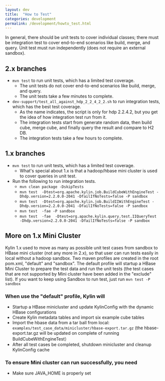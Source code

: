```yaml
---
layout: dev
title:  "How to Test"
categories: development
permalink: /development/howto_test.html
---
```


In general, there should be unit tests to cover individual classes; there must be integration test to cover end-to-end scenarios like build, merge, and query. Unit test must run independently (does not require an external sandbox).


## 2.x branches

* `mvn test` to run unit tests, which has a limited test coverage.
    * The unit tests do not cover end-to-end scenarios like build, merge, and query.
    * The unit tests take a few minutes to complete.
* `dev-support/test_all_against_hdp_2_2_4_2_2.sh` to run integration tests, which has the best test coverage.
    * As the name indicates, the script is only for hdp 2.2.4.2, but you get the idea of how integration test run from it.
    * The integration tests start from generate random data, then build cube, merge cube, and finally query the result and compare to H2 DB.
    * The integration tests take a few hours to complete.


## 1.x branches

* `mvn test` to run unit tests, which has a limited test coverage.
    * What's special about 1.x is that a hadoop/hbase mini cluster is used to cover queries in unit test.
* Run the following to run integration tests.
    * `mvn clean package -DskipTests`
    * `mvn test  -Dtest=org.apache.kylin.job.BuildCubeWithEngineTest -Dhdp.version=2.2.0.0-2041 -DfailIfNoTests=false -P sandbox`
    * `mvn test  -Dtest=org.apache.kylin.job.BuildIIWithEngineTest -Dhdp.version=2.2.0.0-2041 -DfailIfNoTests=false -P sandbox`
    * `mvn test  -fae -P sandbox`
    * `mvn test  -fae  -Dtest=org.apache.kylin.query.test.IIQueryTest -Dhdp.version=2.2.0.0-2041 -DfailIfNoTests=false -P sandbox`


## More on 1.x Mini Cluster

Kylin 1.x used to move as many as possible unit test cases from sandbox to HBase mini cluster (not any more in 2.x), so that user can run tests easily in local without a hadoop sandbox. Two maven profiles are created in the root pom.xml, "default" and "sandbox". The default profile will startup a HBase Mini Cluster to prepare the test data and run the unit tests (the test cases that are not supported by Mini cluster have been added in the "exclude" list). If you want to keep using Sandbox to run test, just run `mvn test -P sandbox`


### When use the "default" profile, Kylin will

* Startup a HBase minicluster and update KylinConfig with the dynamic HBase configurations
* Create Kylin metadata tables and import six example cube tables
* Import the hbase data from a tar ball from local: `examples/test_case_data/minicluster/hbase-export.tar.gz` (the hbase-export.tar.gz will be updated on complete of running BuildCubeWithEngineTest）
* After all test cases be completed, shutdown minicluster and cleanup KylinConfig cache

### To ensure Mini cluster can run successfully, you need
* Make sure JAVA_HOME is properly set
